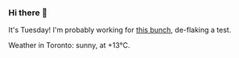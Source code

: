 ### Hi there :wave:

It's Tuesday! I'm probably working for [this bunch](https://github.com/kohofinancial), de-flaking a test.

Weather in Toronto: sunny, at +13°C.
